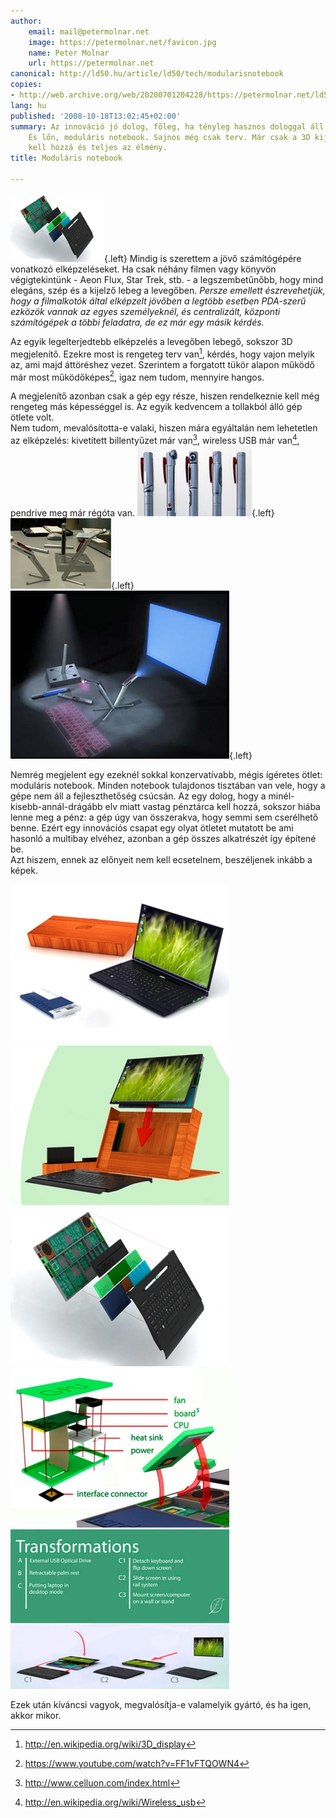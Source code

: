 ```yaml
---
author:
    email: mail@petermolnar.net
    image: https://petermolnar.net/favicon.jpg
    name: Peter Molnar
    url: https://petermolnar.net
canonical: http://ld50.hu/article/ld50/tech/modularisnotebook
copies:
- http://web.archive.org/web/20200701204228/https://petermolnar.net/ld50/tech-modularisnotebook/
lang: hu
published: '2008-10-18T13:02:45+02:00'
summary: Az innováció jó dolog, főleg, ha tényleg hasznos dologgal áll elő.
    És lőn, moduláris notebook. Sajnos még csak terv. Már csak a 3D kijelző
    kell hozzá és teljes az élmény.
title: Moduláris notebook

---
```


![img](modnotemain.jpg){.left} Mindig is szerettem a jövő számítógépére
vonatkozó elképzeléseket. Ha csak néhány filmen vagy könyvön
végigtekintünk - Aeon Flux, Star Trek, stb. - a legszembetűnőbb, hogy
mind elegáns, szép és a kijelző lebeg a levegőben. *Persze emellett
észrevehetjük, hogy a filmalkotók által elképzelt jövőben a legtöbb
esetben PDA-szerű ezközök vannak az egyes személyeknél, és centralizált,
központi számítógépek a többi feladatra, de ez már egy másik kérdés.*

Az egyik legelterjedtebb elképzelés a levegőben lebegő, sokszor 3D
megjelenítő. Ezekre most is rengeteg terv van[^1], kérdés, hogy vajon
melyik az, ami majd áttöréshez vezet. Szerintem a forgatott tükör alapon
működő már most működőképes[^2], igaz nem tudom, mennyire hangos.

A megjelenítő azonban csak a gép egy része, hiszen rendelkeznie kell még
rengeteg más képességgel is. Az egyik kedvencem a tollakból álló gép
ötlete volt.\
Nem tudom, mevalósította-e valaki, hiszen mára egyáltalán nem lehetetlen
az elképzelés: kivetített billentyűzet már van[^3], wireless USB már
van[^4], pendrive meg már régóta van.
![img](penpc01.jpg){.left}![img](penpc02.jpg){.left}
![img](penpc03.jpg){.left}

Nemrég megjelent egy ezeknél sokkal konzervatívabb, mégis ígéretes
ötlet: moduláris notebook. Minden notebook tulajdonos tisztában van
vele, hogy a gépe nem áll a fejleszthetőség csúcsán. Az egy dolog, hogy
a minél-kisebb-annál-drágább elv miatt vastag pénztárca kell hozzá,
sokszor hiába lenne meg a pénz: a gép úgy van összerakva, hogy semmi sem
cserélhető benne. Ezért egy innovációs csapat egy olyat ötletet mutatott
be ami hasonló a multibay elvéhez, azonban a gép összes alkatrészét így
építené be.\
Azt hiszem, ennek az előnyeit nem kell ecsetelnem, beszéljenek inkább a
képek.

![img](evolvemodularcpu_s.jpg) ![img](evolvemodularcpu3_s.jpg)
![img](evolvemodularcpu4_s.jpg) ![img](evolvemodularcpu7_s.jpg)
![img](evolvemodularcpu8_s.jpg)

Ezek után kíváncsi vagyok, megvalósítja-e valamelyik gyártó, és ha igen,
akkor mikor.

[^1]: <http://en.wikipedia.org/wiki/3D_display>

[^2]: <https://www.youtube.com/watch?v=FF1vFTQOWN4>

[^3]: <http://www.celluon.com/index.html>

[^4]: <http://en.wikipedia.org/wiki/Wireless_usb>